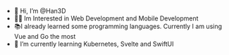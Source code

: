 - 👋 Hi, I’m @Han3D
- 👀🤩 Im Interested in Web Development and Mobile Development
- 📚I already learned some programming languages. Currently I am using Vue and Go the most
- 📖 I’m currently learning Kubernetes, Svelte and SwiftUI

<!---
Han3D/Han3D is a ✨ special ✨ repository because its `README.md` (this file) appears on your GitHub profile.
You can click the Preview link to take a look at your changes.
--->
